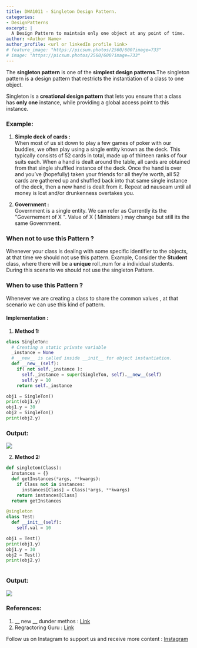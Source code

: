 ```yaml
---
title: DWA1011 - Singleton Design Pattern.
categories:
- DesignPatterns
excerpt: |
  A Design Pattern to maintain only one object at any point of time.
author: <Author Name>
author_profile: <url or linkedIn profile link>
# feature_image: "https://picsum.photos/2560/600?image=733"
# image: "https://picsum.photos/2560/600?image=733"
---
```


The <b>singleton pattern</b> is one of the <b>simplest design patterns</b>.The singleton pattern is a design pattern that restricts the instantiation of a class to one object. 

Singleton is a <b>creational design pattern</b> that lets you ensure that a class has <b>only one</b> instance, while providing a global access point to this instance. 

### Example:

1.  <b>Simple deck of cards :</b><br> 
When most of us sit down to play a few games of poker with our buddies, we often play using a single entity known as the deck. This typically consists of 52 cards in total, made up of thirteen ranks of four suits each. When a hand is dealt around the table, all cards are obtained from that single shuffled instance of the deck. Once the hand is over and you’ve (hopefully) taken your friends for all they’re worth, all 52 cards are gathered up and shuffled back into that same single instance of the deck, then a new hand is dealt from it. Repeat ad nauseam until all money is lost and/or drunkenness overtakes you.

2. <b> Government :</b><br>
Government is a single entity. We can refer as Currently its the "Governement of X ". Value of X ( Ministers ) may change but still its the same Government.

### When not to use this Pattern ?

Whenever your class is dealing with some specific identifier to the objects, at that time we should not use this pattern. 
Example, 
Consider the <b>Student</b> class, where there will be a <b>unique</b> roll_num for a individual students. During this scenario we should not use the singleton Pattern.

### When to use this Pattern ?

Whenever we are creating a class to share the common values , at that scenario we can use this kind of pattern.


#### Implementation : 

1. <b> Method 1:</b>

```python
class SingleTon: 
  # Creating a static private variable
  _instance = None 
  # __new__ is called inside __init__ for object instantiation. 
  def __new__(self): 
    if( not self._instance ): 
      self._instance = super(SingleTon, self).__new__(self) 
      self.y = 10 
    return self._instance 

obj1 = SingleTon()
print(obj1.y)
obj1.y = 30
obj2 = SingleTon()
print(obj2.y)

```

### Output:
<img src="{{site.baseurl}}/assets/pics/sdp_method_1.png"><br>

2. <b>Method 2:</b>

```python
def singleton(Class): 
  instances = {} 
  def getInstances(*args, **kwargs): 
    if Class not in instances: 
      instances[Class] = Class(*args, **kwargs) 
    return instances[Class] 
  return getInstances 

@singleton
class Test:
  def __init__(self):
    self.val = 10

obj1 = Test()
print(obj1.y)
obj1.y = 30
obj2 = Test()
print(obj2.y)



```

### Output:
<img src="{{site.baseurl}}/assets/pics/sdp_method_2.png"><br>

### References:

1. __ new __ dunder methos : <a href="https://howto.lintel.in/python-__new__-magic-method-explained/"> Link </a>
2. Regractoring Guru : <a href="https://refactoring.guru/design-patterns/singleton">Link</a>


Follow us on Instagram to support us and receive more content : <a href="https://instagram.com/day_with_algorithm"> Instagram </a>
